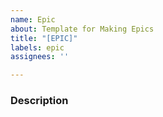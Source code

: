 ```yaml
---
name: Epic
about: Template for Making Epics
title: "[EPIC]"
labels: epic
assignees: ''

---
```


### Description
